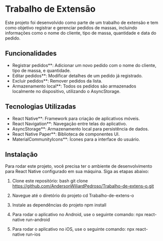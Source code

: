 # Trabalho de Extensão

Este projeto foi desenvolvido como parte de um trabalho de extensão e tem como objetivo registrar e gerenciar pedidos de massas, incluindo informações como o nome do cliente, tipo de massa, quantidade e data do pedido.

## Funcionalidades

- Registrar pedidos**: Adicionar um novo pedido com o nome do cliente, tipo de massa, e quantidade.
- Editar pedidos**: Modificar detalhes de um pedido já registrado.
- Excluir pedidos**: Remover pedidos da lista.
- Armazenamento local**: Todos os pedidos são armazenados localmente no dispositivo, utilizando o AsyncStorage.

## Tecnologias Utilizadas

- React Native**: Framework para criação de aplicativos móveis.
- React Navigation**: Navegação entre telas do aplicativo.
- AsyncStorage**: Armazenamento local para persistência de dados.
- React Native Paper**: Biblioteca de componentes UI.
- MaterialCommunityIcons**: Ícones para a interface do usuário.

## Instalação

Para rodar este projeto, você precisa ter o ambiente de desenvolvimento para React Native configurado em sua máquina. Siga as etapas abaixo:

1. Clone este repositório:
   bash
   git clone https://github.com/AndersonWiliardPedroso/Trabalho-de-extens-o.git

 2. Navegue até o diretório do projeto
cd Trabalho-de-extens-o

 3. Instale as dependências do projeto
npm install

 4. Para rodar o aplicativo no Android, use o seguinte comando:
npx react-native run-android

 5. Para rodar o aplicativo no iOS, use o seguinte comando:
npx react-native run-ios
